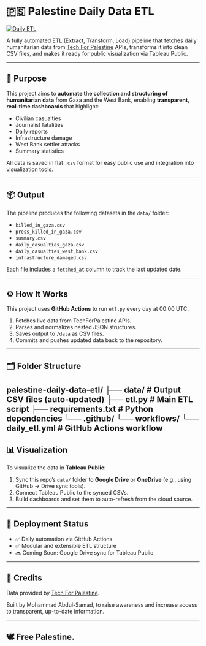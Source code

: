 # 🇵🇸 Palestine Daily Data ETL

[![Daily ETL](https://github.com/YOUR_USERNAME/palestine-daily-data-etl/actions/workflows/daily_etl.yml/badge.svg)](https://github.com/YOUR_USERNAME/palestine-daily-data-etl/actions/workflows/daily_etl.yml)

A fully automated ETL (Extract, Transform, Load) pipeline that fetches daily humanitarian data from [Tech For Palestine](https://data.techforpalestine.org/) APIs, transforms it into clean CSV files, and makes it ready for public visualization via Tableau Public.

---

## 🎯 Purpose

This project aims to **automate the collection and structuring of humanitarian data** from Gaza and the West Bank, enabling **transparent, real-time dashboards** that highlight:

- Civilian casualties  
- Journalist fatalities  
- Daily reports  
- Infrastructure damage  
- West Bank settler attacks  
- Summary statistics  

All data is saved in flat `.csv` format for easy public use and integration into visualization tools.

---

## 📦 Output

The pipeline produces the following datasets in the `data/` folder:

- `killed_in_gaza.csv`
- `press_killed_in_gaza.csv`
- `summary.csv`
- `daily_casualties_gaza.csv`
- `daily_casualties_west_bank.csv`
- `infrastructure_damaged.csv`

Each file includes a `fetched_at` column to track the last updated date.

---

## ⚙️ How It Works

This project uses **GitHub Actions** to run `etl.py` every day at 00:00 UTC.

1. Fetches live data from TechForPalestine APIs.
2. Parses and normalizes nested JSON structures.
3. Saves output to `/data` as CSV files.
4. Commits and pushes updated data back to the repository.

---

## 🗂️ Folder Structure

palestine-daily-data-etl/
  ├── data/ # Output CSV files (auto-updated)
  ├── etl.py # Main ETL script
  ├── requirements.txt # Python dependencies
  └── .github/
  └── workflows/
  └── daily_etl.yml # GitHub Actions workflow
---

## 📊 Visualization

To visualize the data in **Tableau Public**:

1. Sync this repo’s `data/` folder to **Google Drive** or **OneDrive** (e.g., using GitHub → Drive sync tools).
2. Connect Tableau Public to the synced CSVs.
3. Build dashboards and set them to auto-refresh from the cloud source.

---

## 🚀 Deployment Status

- ✅ Daily automation via GitHub Actions  
- ✅ Modular and extensible ETL structure  
- 🔜 Coming Soon: Google Drive sync for Tableau Public

---

## 🙌 Credits

Data provided by [Tech For Palestine](https://data.techforpalestine.org/).

Built by Mohammad Abdul-Samad, to raise awareness and increase access to transparent, up-to-date information.

---

## 🕊️ Free Palestine.
